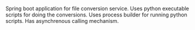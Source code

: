 Spring boot application for file conversion service. Uses python executable scripts for doing the conversions. Uses process builder for running python scripts. Has asynchrenous calling mechanism.
